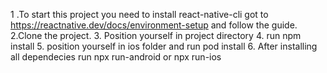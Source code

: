 1 .To start this project you need to install react-native-cli got to https://reactnative.dev/docs/environment-setup and follow the guide.
2.Clone the project.
3. Position yourself in project directory
4. run npm install
5. position yourself in ios folder and run pod install
6. After installing all dependecies run npx run-android or npx run-ios

